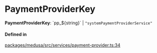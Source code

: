 # PaymentProviderKey

 **PaymentProviderKey**: \`pp\_${string}\` \| ``"systemPaymentProviderService"``

#### Defined in

[packages/medusa/src/services/payment-provider.ts:34](https://github.com/medusajs/medusa/blob/3d9f5ae63/packages/medusa/src/services/payment-provider.ts#L34)
